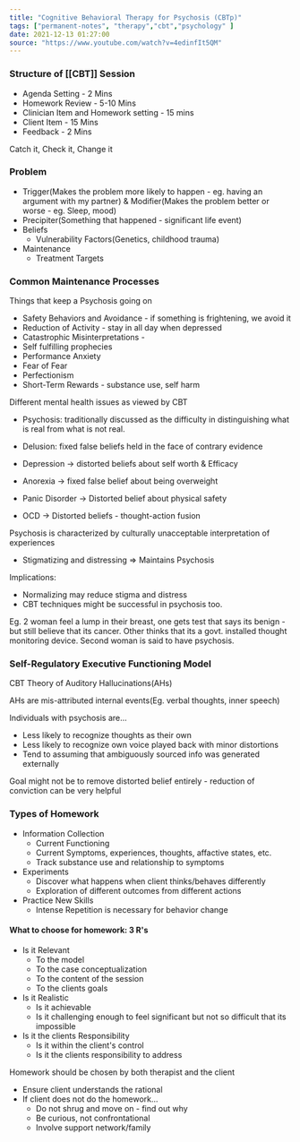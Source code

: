 ```yaml
---
title: "Cognitive Behavioral Therapy for Psychosis (CBTp)"
tags: ["permanent-notes", "therapy","cbt","psychology" ]
date: 2021-12-13 01:27:00
source: "https://www.youtube.com/watch?v=4edinfIt5QM"
---
```


### Structure of [[CBT]] Session

- Agenda Setting - 2 Mins
- Homework Review - 5-10 Mins
- Clinician Item and Homework setting - 15 mins
- Client Item - 15 Mins
- Feedback - 2 Mins

Catch it, Check it, Change it

### Problem

- Trigger(Makes the problem more likely to happen - eg. having an argument with my partner) & Modifier(Makes the problem better or worse - eg. Sleep, mood)
- Precipiter(Something that happened - significant life event)
- Beliefs
	- Vulnerability Factors(Genetics, childhood trauma)
- Maintenance
	- Treatment Targets	

### Common Maintenance Processes

Things that keep a Psychosis going on

- Safety Behaviors and Avoidance - if something is frightening, we avoid it
- Reduction of Activity - stay in all day when depressed
- Catastrophic Misinterpretations - 
- Self fulfilling prophecies
- Performance Anxiety
- Fear of Fear
- Perfectionism
- Short-Term Rewards - substance use, self harm

Different mental health issues as viewed by CBT

- Psychosis: traditionally discussed as the difficulty in distinguishing what is real from what is not real.
- Delusion: fixed false beliefs held in the face of contrary evidence

- Depression -> distorted beliefs about self worth & Efficacy
- Anorexia -> fixed false belief about being overweight
- Panic Disorder -> Distorted belief about physical safety
- OCD -> Distorted beliefs - thought-action fusion

Psychosis is characterized by culturally unacceptable interpretation of experiences

- Stigmatizing and distressing => Maintains Psychosis

Implications:

- Normalizing may reduce stigma and distress
- CBT techniques might be successful in psychosis too.

Eg. 2 woman feel a lump in their breast, one gets test that says its benign - but still believe that its cancer. Other thinks that its a govt. installed thought monitoring device. Second woman is said to have psychosis.

### Self-Regulatory Executive Functioning Model

CBT Theory of Auditory Hallucinations(AHs)

AHs are mis-attributed internal events(Eg. verbal thoughts, inner speech)

Individuals with psychosis are...
- Less likely to recognize thoughts as their own
- Less likely to recognize own voice played back with minor distortions
- Tend to assuming that ambiguously sourced info was generated externally

Goal might not be to remove distorted belief entirely - reduction of conviction can be very helpful

### Types of Homework

- Information Collection 
	- Current Functioning
	- Current Symptoms, experiences, thoughts, affactive states, etc.
	- Track substance use and relationship to symptoms
- Experiments
	- Discover what happens when client thinks/behaves differently
	- Exploration of different outcomes from different actions
- Practice New Skills
	- Intense Repetition is necessary for behavior change

#### What to choose for homework: 3 R's

- Is it Relevant
	- To the model
	- To the case conceptualization
	- To the content of the session
	- To the clients goals
- Is it Realistic
	- Is it achievable
	- Is it challenging enough to feel significant but not so difficult that its impossible
- Is it the clients Responsibility
	- Is it within the client's control
	- Is it the clients responsibility to address

Homework should be chosen by both therapist and the client

- Ensure client understands the rational
- If client does not do the homework...
	- Do not shrug and move on - find out why
	- Be curious, not confrontational
	- Involve support network/family
